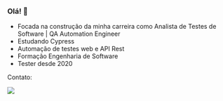 ### Olá! 👋

<!--
**raquelcarlu/raquelcarlu** is a ✨ _special_ ✨ repository because its `README.md` (this file) appears on your GitHub profile.-->

- Focada na construção da minha carreira como Analista de Testes de Software | QA Automation Engineer
- Estudando Cypress
- Automação de testes web e API Rest
- Formação Engenharia de Software
- Tester desde 2020

Contato:
<div>
    <a href="https://www.linkedin.com/in/raquel-carneiro-lucio/" target="_blank"><img src="https://img.shields.io/badge/-LinkedIn-%230077B5?style=for-the-badge&logo=linkedin&logoColor=white" target="_blank"></a> 
</div>

